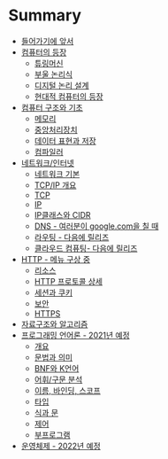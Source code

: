 # Summary
- [들어가기에 앞서](./README.md)
- [컴퓨터의 등장](./ch1-computer-science-intro/index.md)
  - [튜링머신](./ch1-computer-science-intro/section1-turing-machine.md)
  - [부울 논리식](./ch1-computer-science-intro/section2-digital.md)
  - [디지털 논리 설계](./ch1-computer-science-intro/section3-digital-circuit.md)
  - [현대적 컴퓨터의 등장](./ch1-computer-science-intro/section4-modern-computer.md)
- [컴퓨터 구조와 기초](./ch2-computer-basic/index.md)
  - [메모리](./ch2-computer-basic/section1-memory.md)
  - [중앙처리장치](./ch2-computer-basic/section2-cpu.md)
  - [데이터 표현과 저장](./ch2-computer-basic/section3-base-notation.md)
  - [컴파일러](./ch2-computer-basic/section4-compiler.md)
- [네트워크/인터넷](./ch3-network-internet/index.md)
  - [네트워크 기본](./ch3-network-internet/intro.md)
  - [TCP/IP 개요](./ch3-network-internet/tcp-ip-intro.md)
  - [TCP](./ch3-network-internet/tcp.md)
  - [IP](./ch3-network-internet/ip.md)
  - [IP클래스와 CIDR](./ch3-network-internet/ipclass-cidr.md)
  - [DNS - 여러분이 google.com을 칠 때](./ch3-network-internet/dns.md)
  - [라우팅 - 다음에 릴리즈]()
  - [클라우드 컴퓨팅- 다음에 릴리즈]()
- [HTTP - 메뉴 구상 중]()
  - [리소스]()
  - [HTTP 프로토콜 상세]()
  - [세션과 쿠키]()
  - [보안]()
  - [HTTPS]()
- [자료구조와 알고리즘]()
- [프로그래밍 언어론 - 2021년 예정](./ch4-programming-language/index.md)
  - [개요]()
  - [문법과 의미]()
  - [BNF와 K언어]()
  - [어휘/구문 분석]()
  - [이름, 바인딩, 스코프]()
  - [타입]()
  - [식과 문]()
  - [제어]()
  - [부프로그램]()
- [운영체제 - 2022년 예정]()